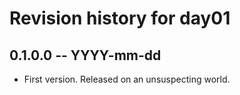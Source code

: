# Revision history for day01

## 0.1.0.0 -- YYYY-mm-dd

* First version. Released on an unsuspecting world.

